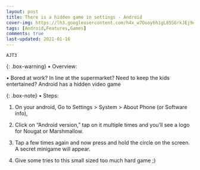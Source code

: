 ```yaml
---
layout: post
title: There is a hidden game in settings - Android
cover-img: https://lh3.googleusercontent.com/h4x_w7Ouoy6h1gL85S6rkJEj9qfArD42M9Sfd5upwqogLzZHAhivWmMxqJAjpfskmga6hVzkmaVZ1kB04cYPOy83Gqd0Wi69t_Zwnlu4cVcPGx-QLRZ4VcDCpapD3_NXzS22M9EQ-t63uapR1V6QtE_dF24Ko3XrL2hRy7rxmQijDRlPiWfyvtPJ8UcOLtFivUffehK613jKLlPVlEy6rGx2UcOEDeUH2GD8OAx_uk-j4mRkOyfpeTBQphovufzvZepPAyBrlV8l_uCUBAyXpQpTk8qFZcXlUfUDSeTRxCOXieprRmTYtN-75CR4IVL4GpjNGw9ipnM5ekX6-haUV81wqK57vZMNwVovi-UlJmEXsloAdZ0Oo3utBmOVIgLaLKLYUUZgw4xyLelu1l1egfbVp4SxWTV2BHkuIateYLWajQASWeJm32tPWCu1chqYFCXaA5iZ8MGU502nsSo3iQZBkct8yZs5_ItyTHnW8db0b1Fkb-23xWHk0jqpaYvmbXPsLdDEnPYHHheecFux3Q8yAYjK5vYNZaly4_E_w_Wbs-vh5wlznuAzLP2DBL96Cb1U6kb6m5yPTopiYhbVSxFvgioU0FQP_91RDrGHgBGwT_Qg8iPytnJD_O3VhWWq9NDZ2ElF9UlH9O6YqVmjq3J3o8J8OnchKtqlv84j929DmLxkLnyk0_NHQg=w621-h1104-no
tags: [Android,Features,Games]
comments: true
last-updated: 2021-01-16
---
```


``AJT3``

{: .box-warning}
• Overview:

• Bored at work? In line at the supermarket? Need to keep the kids entertained? Android has a hidden video game 


{: .box-note}
• Steps:

1. On your android, Go to Settings > System > About Phone (or Software info),

2. Click on “Android version,” tap on it multiple times and you’ll see a logo for Nougat or Marshmallow.

3. Tap a few times again and now press and hold the circle on the screen. A secret minigame will appear.

4. Give some tries to this small sized too much hard game ;)
